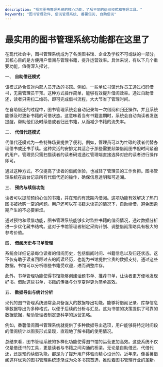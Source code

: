 ```yaml
---
description: "探索图书管理系统的核心功能，了解不同的借阅模式和管理工具。"
keywords: "图书管理软件, 借阅管理系统, 番薯借阅, 自助借阅"
---
```

# 最实用的图书管理系统功能都在这里了

在现代社会中，图书管理系统成为了各类图书馆、企业及学校不可或缺的一部分。其核心目的是方便用户借阅与管理书籍，提升运营效率。具体来说，有以下几个重要功能，值得深入探讨。

一、 **自助借还模式**

该模式适合仅对内部人员开放的书馆。例如，一些单位书馆允许员工通过扫码借书，无需管理员干预。这种方式操作简单，能够有效提升借阅效率。通过自助借还，读者只需扫二维码，即可完成借书流程，大大节省了管理时间。

在自助借还的过程中，图书管理系统会自动记录每一次借阅和归还操作，并且系统能够及时更新书籍的可借状态。这意味着当有书籍逾期时，系统会自动向读者发送提醒，帮助他们及时续借或者归还书籍，从而减少书籍的流失率。

二、 **代借代还模式**

代借代还模式为一些特殊场景提供了便利。例如，管理员可以为忙碌的读者代替办理借书或还书手续。这种灵活的安排尤其适合于那些需要频繁借阅图书但时间紧迫的用户。管理员只需扫描读者的读者码或通过管理端直接选择对应的读者进行操作即可。

通过这种方式，不仅提高了读者的借阅体验，也减轻了管理员的工作负担。图书管理系统在后台记录所有代借代还的操作，确保信息透明和可追溯。

三、 **预约与续借功能**

读者可以提前预约心仪的书籍，并在预约有效期内借阅。这项功能有效解决了热门图书被抢购一空的问题。用户还可以在书籍未读完的情况下，自助续借，避免因逾期产生的不必要麻烦。

通过预约和续借功能，图书管理系统能够实时监控书籍的借阅情况，通过数据分析进一步优化藏书结构。这对于书馆管理者制定采购计划、调整借阅策略具有极大的参考价值。

四、 **借阅历史与书单管理**

系统会详细记录每位读者的借阅历史，包括借阅时间、书籍信息以及归还状态。这不仅有助于读者回顾过去的阅读经历，也能为书馆提供宝贵的数据支持。通过这些数据，书馆可以分析哪些书籍受欢迎，进而调整库存。

此外，书单管理功能使得书馆能够创建话题书单、推荐书单，让读者更方便地发现好书。借助这些书单，书籍的传播与分享变得更为简单高效。

五、 **数据导出与统计分析**

现代的图书管理系统通常会具备强大的数据导出功能，能够将借阅记录、库存信息等数据导出为多种格式，以便于后续的分析与汇总。这为书馆的决策提供了可靠的数据依据，帮助管理者制定更科学的运营策略。

例如，番薯借阅图书管理系统就提供了多种数据导出选项，用户能够将特定时间段的借阅统计以图表形式呈现，直观地了解书籍的使用情况。

总结来看，图书管理系统的多样化功能使得图书馆的运营更加高效。这些系统不仅仅是借还书的工具，更是读者与书籍之间沟通的桥梁。无论是自助借还、代借代还，还是预约续借功能，都是为了提升用户体验而精心设计的。近年来，像番薯借阅这样优秀的图书管理系统逐渐成为众多书馆首选，推动着图书管理行业的革新。
